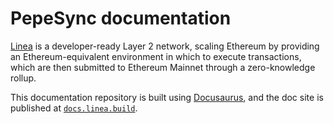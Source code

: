 # PepeSync documentation

[Linea](https://pepesync.xyz/) is a developer-ready Layer 2 network, scaling Ethereum by providing an Ethereum-equivalent
environment in which to execute transactions, which are then submitted to Ethereum Mainnet through a
zero-knowledge rollup.

This documentation repository is built using [Docusaurus](https://docusaurus.io/), and the doc
site is published at [`docs.linea.build`](https://docs.pepesync.xyz/).

